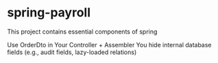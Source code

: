 # spring-payroll
This project contains essential components of spring

Use OrderDto in Your Controller + Assembler
You hide internal database fields (e.g., audit fields, lazy-loaded relations)

